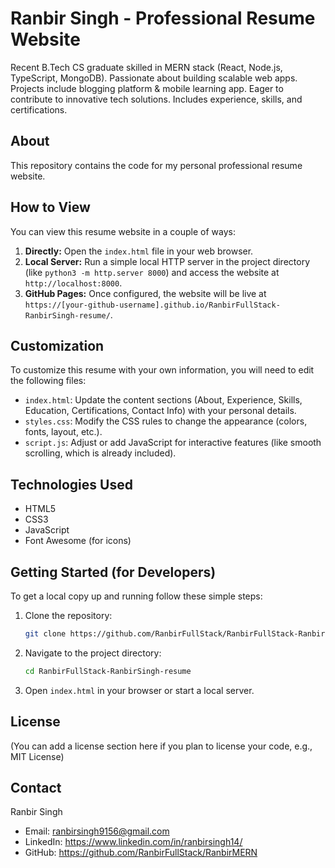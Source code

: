 # Ranbir Singh - Professional Resume Website

Recent B.Tech CS graduate skilled in MERN stack (React, Node.js, TypeScript, MongoDB). Passionate about building scalable web apps. Projects include blogging platform & mobile learning app. Eager to contribute to innovative tech solutions. Includes experience, skills, and certifications.

## About

This repository contains the code for my personal professional resume website.

## How to View

You can view this resume website in a couple of ways:

1.  **Directly:** Open the `index.html` file in your web browser.
2.  **Local Server:** Run a simple local HTTP server in the project directory (like `python3 -m http.server 8000`) and access the website at `http://localhost:8000`.
3.  **GitHub Pages:** Once configured, the website will be live at `https://[your-github-username].github.io/RanbirFullStack-RanbirSingh-resume/`.

## Customization

To customize this resume with your own information, you will need to edit the following files:

*   `index.html`: Update the content sections (About, Experience, Skills, Education, Certifications, Contact Info) with your personal details.
*   `styles.css`: Modify the CSS rules to change the appearance (colors, fonts, layout, etc.).
*   `script.js`: Adjust or add JavaScript for interactive features (like smooth scrolling, which is already included).

## Technologies Used

*   HTML5
*   CSS3
*   JavaScript
*   Font Awesome (for icons)

## Getting Started (for Developers)

To get a local copy up and running follow these simple steps:

1.  Clone the repository:

    ```bash
    git clone https://github.com/RanbirFullStack/RanbirFullStack-RanbirSingh-resume.git
    ```
2.  Navigate to the project directory:

    ```bash
    cd RanbirFullStack-RanbirSingh-resume
    ```
3.  Open `index.html` in your browser or start a local server.

## License

(You can add a license section here if you plan to license your code, e.g., MIT License)

## Contact

Ranbir Singh

*   Email: ranbirsingh9156@gmail.com
*   LinkedIn: https://www.linkedin.com/in/ranbirsingh14/
*   GitHub: https://github.com/RanbirFullStack/RanbirMERN
